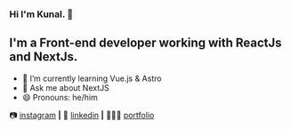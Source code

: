 ### Hi I'm Kunal. 👋

## I'm a Front-end developer working with ReactJs and NextJs.


- 🌱 I’m currently learning Vue.js & Astro
- 💬 Ask me about NextJS
- 😄 Pronouns: he/him


📷 [instagram][instagram] **|** 
👔 [linkedin][linkedin] **|**
👨🏼‍💻 [portfolio][portfolio]

[instagram]: https://instagram.com/kunaaalisthisusernameavailable
[linkedin]: https://www.linkedin.com/in/kunaldeep-singh-3622b71b0/
[portfolio]: https://portfolio-website-kunal.vercel.app/
